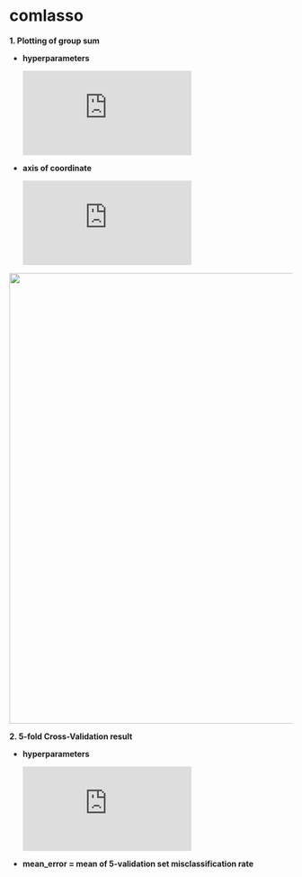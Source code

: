 # comlasso

**1. Plotting of group sum**

- **hyperparameters**

  ![equation](https://latex.codecogs.com/gif.latex?%5Cfn_cs%20%5Csmall%20%5Clambda_%7B1%7D%20%3D%200.05%2C%5Cquad%20%5Clambda_%7B2%7D%20%3D%20seq%2810%5E%7B-3%7D%2C%20%5C%2C%2010%5E%7B-1%7D%2C%5C%2C%20length.out%20%3D%2020%29)
- **axis of coordinate**
 
  ![equation](https://latex.codecogs.com/gif.latex?%5Cfn_cs%20%5Csmall%20x%20%3A%20%5Cfrac%7B1%7D%7B%5Clambda_%7B2%7D%7D%2C%20%5Cquad%20y%20%3A%20group%20%5C%2C%5C%2C%20sum)

<img width = "800" height = '800' src = https://user-images.githubusercontent.com/37679460/48176644-6bcaa200-e354-11e8-9508-d959d8fbc21e.png>




**2. 5-fold Cross-Validation result**

- **hyperparameters**

  ![equation](https://latex.codecogs.com/gif.latex?%5Cfn_cs%20%5Clambda_%7B1%7D%20%3D%200.05%2C%20%5C%2C%20%5Clambda_%7B2%7D%3Dseq%2810%5E%7B-3%7D%2C%2010%5E%7B-1%7D%2C%20length.out%20%3D%2020%29%20%5C%2C%5C%2C%5C%2C%20Top6)
 
 - **mean_error = mean of 5-validation set misclassification rate**


